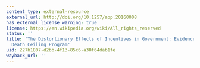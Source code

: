 ```yaml
---
content_type: external-resource
external_url: http://doi.org/10.1257/app.20160008
has_external_license_warning: true
license: https://en.wikipedia.org/wiki/All_rights_reserved
status: ''
title: 'The Distortionary Effects of Incentives in Government: Evidence from China''s
  Death Ceiling Program'
uid: 227b1807-d2bb-4f13-85c6-a30f64dab1fe
wayback_url: ''
---
```

